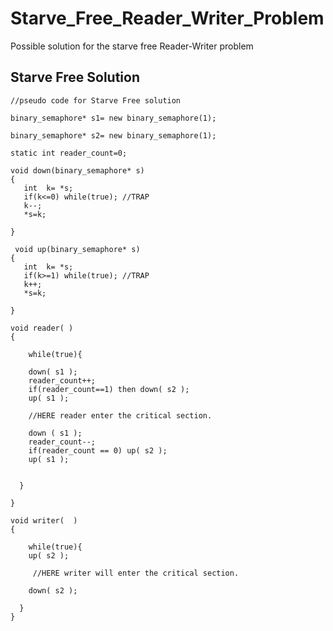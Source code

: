# Starve_Free_Reader_Writer_Problem
Possible solution for the starve free Reader-Writer problem

## Starve Free Solution





    //pseudo code for Starve Free solution

    binary_semaphore* s1= new binary_semaphore(1);

    binary_semaphore* s2= new binary_semaphore(1);

    static int reader_count=0;
    
    void down(binary_semaphore* s)
    {
       int  k= *s;
       if(k<=0) while(true); //TRAP
       k--;
       *s=k;
    
    }
    
     void up(binary_semaphore* s)
    {
       int  k= *s;
       if(k>=1) while(true); //TRAP
       k++;
       *s=k;
    
    }

    void reader( ) 
    {

        while(true){

        down( s1 );
        reader_count++;
        if(reader_count==1) then down( s2 );
        up( s1 );

        //HERE reader enter the critical section.

        down ( s1 );
        reader_count--;
        if(reader_count == 0) up( s2 );
        up( s1 );


      }

    }  

    void writer(  )
    {

        while(true){
        up( s2 );

         //HERE writer will enter the critical section.

        down( s2 );

      }
    } 
    
    
  

